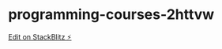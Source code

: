 # programming-courses-2httvw

[Edit on StackBlitz ⚡️](https://stackblitz.com/edit/programming-courses-2httvw)